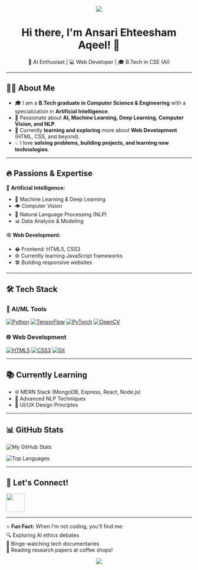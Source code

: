 <p align='center'>
<img src="https://capsule-render.vercel.app/api?type=waving&color=gradient&height=150&section=header&text=Hey%20Everyone&fontSize=70" style="max-width: 100%;"/>
</p>
<h1 align="center">Hi there, I'm Ansari Ehteesham Aqeel! 👋</h1>
<p align="center">
  🚀 AI Enthusiast | 💻 Web Developer | 🎓 B.Tech in CSE (AI)  
</p>

---

## 🙋‍♂️ About Me
- 🎓 I am a **B.Tech graduate in Computer Science & Engineering** with a specialization in **Artificial Intelligence**.
- 🤖 Passionate about **AI, Machine Learning, Deep Learning, Computer Vision, and NLP**.
- 🌱 Currently **learning and exploring** more about **Web Development** (HTML, CSS, and beyond).
- 💡 I love **solving problems, building projects, and learning new technologies**.

---

## 🔥 **Passions & Expertise**
🧠 **Artificial Intelligence:**
- 🤖 Machine Learning & Deep Learning
- 👁️ Computer Vision
- 📝 Natural Language Processing (NLP)
- 📊 Data Analysis & Modeling

🕸️ **Web Development:**
- � Frontend: HTML5, CSS3
- ⚙️ Currently learning JavaScript frameworks
- 🛠️ Building responsive websites

---

## 🛠️ **Tech Stack**

### 🤖 AI/ML Tools
[![Python](https://img.shields.io/badge/Python-3776AB?style=for-the-badge&logo=python&logoColor=white)]()
[![TensorFlow](https://img.shields.io/badge/TensorFlow-FF6F00?style=for-the-badge&logo=tensorflow&logoColor=white)]()
[![PyTorch](https://img.shields.io/badge/PyTorch-EE4C2C?style=for-the-badge&logo=pytorch&logoColor=white)]()
[![OpenCV](https://img.shields.io/badge/OpenCV-5C3EE8?style=for-the-badge&logo=opencv&logoColor=white)]()

### 🌐 Web Development
[![HTML5](https://img.shields.io/badge/HTML5-E34F26?style=for-the-badge&logo=html5&logoColor=white)]()
[![CSS3](https://img.shields.io/badge/CSS3-1572B6?style=for-the-badge&logo=css3&logoColor=white)]()
[![Git](https://img.shields.io/badge/Git-F05032?style=for-the-badge&logo=git&logoColor=white)]()

---

## 📚 **Currently Learning**
- 🌐 MERN Stack (MongoDB, Express, React, Node.js)
- 🧠 Advanced NLP Techniques
- 🎨 UI/UX Design Principles

---

## 📊 **GitHub Stats**

![My GitHub Stats](https://github-readme-stats.vercel.app/api?username=ansari-ehteesham&show_icons=true&theme=radical)

![Top Languages](https://github-readme-stats.vercel.app/api/top-langs/?username=ansari-ehteesham&layout=compact&theme=nightowl)

---

## 🤝 **Let's Connect!**

<a href="www.linkedin.com/in/ansari-ehteesham-aqeel">
  <img height="50" src="https://user-images.githubusercontent.com/46517096/166974368-9798f39f-1f46-499c-b14e-81f0a3f83a06.png"/>
</a>

---

⭐ **Fun Fact:** When I'm not coding, you'll find me:  
🔍 Exploring AI ethics debates  
🍿 Binge-watching tech documentaries  
📖 Reading research papers at coffee shops!

<p align='center'>
<img src="https://capsule-render.vercel.app/api?type=waving&color=gradient&height=100&section=footer&text=%22Artificial%20intelligence%20is%20the%20new%20electricity.%22%20-%20Andrew%20Ng&fontSize=20" style="max-width: 100%;"/>
</p>
